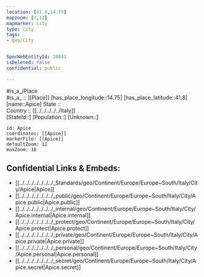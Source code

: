 ```yaml
---
location: [41.8,14.75] 
mapzoom: [7,12] 
mapmarker: city 
type: City
tags:
- geo/City


SpocWebEntityId: 28843
isDeleted: false
confidential: public

---
```

#is_a_/Place  
#is_a_ :: [[Place]] 
[has_place_longitude::14.75] 
[has_place_latitude::41.8] 
[name::Apice] 
State ::  
Country :: [[../../../../../Italy]]  
[StateId::] 
[Population::] 
[Unknown::] 


```leaflet
id: Apice
coordinates: [[Apice]] 
markerFile: [[Apice]] 
defaultZoom: 11 
maxZoom: 18
```


## Confidential Links & Embeds: 
- [[../../../../../../../_Standards/geo/Continent/Europe/Europe~South/Italy/City/Apice|Apice]] 
- [[../../../../../../../_public/geo/Continent/Europe/Europe~South/Italy/City/Apice.public|Apice.public]] 
- [[../../../../../../../_internal/geo/Continent/Europe/Europe~South/Italy/City/Apice.internal|Apice.internal]] 
- [[../../../../../../../_protect/geo/Continent/Europe/Europe~South/Italy/City/Apice.protect|Apice.protect]] 
- [[../../../../../../../_private/geo/Continent/Europe/Europe~South/Italy/City/Apice.private|Apice.private]] 
- [[../../../../../../../_personal/geo/Continent/Europe/Europe~South/Italy/City/Apice.personal|Apice.personal]] 
- [[../../../../../../../_secret/geo/Continent/Europe/Europe~South/Italy/City/Apice.secret|Apice.secret]] 
